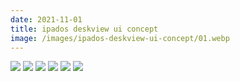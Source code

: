```yaml
---
date: 2021-11-01
title: ipados deskview ui concept
image: /images/ipados-deskview-ui-concept/01.webp
---
```


![](/images/ipados-deskview-ui-concept/01.webp)
![](/images/ipados-deskview-ui-concept/02.webp)
![](/images/ipados-deskview-ui-concept/03.webp)
![](/images/ipados-deskview-ui-concept/04.webp)
![](/images/ipados-deskview-ui-concept/05.webp)
![](/images/ipados-deskview-ui-concept/06.webp)
